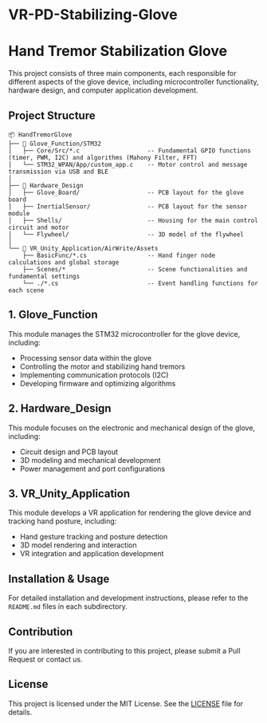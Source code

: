# VR-PD-Stabilizing-Glove

# Hand Tremor Stabilization Glove

This project consists of three main components, each responsible for different aspects of the glove device, including microcontroller functionality, hardware design, and computer application development.

## Project Structure

```
📦 HandTremorGlove
├── 📂 Glove_Function/STM32
│   ├── Core/Src/*.c                   -- Fundamental GPIO functions (timer, PWM, I2C) and algorithms (Mahony Filter, FFT)
│   └── STM32_WPAN/App/custom_app.c    -- Motor control and message transmission via USB and BLE
│
├── 📂 Hardware_Design
│   ├── Glove_Board/                   -- PCB layout for the glove board
│   ├── InertialSensor/                -- PCB layout for the sensor module
│   ├── Shells/                        -- Housing for the main control circuit and motor
│   └── Flywheel/                      -- 3D model of the flywheel
│
└── 📂 VR_Unity_Application/AirWrite/Assets
    ├── BasicFunc/*.cs                 -- Hand finger node calculations and global storage
    ├── Scenes/*                       -- Scene functionalities and fundamental settings
    └── ./*.cs                         -- Event handling functions for each scene
```

## 1. Glove_Function
This module manages the STM32 microcontroller for the glove device, including:
- Processing sensor data within the glove
- Controlling the motor and stabilizing hand tremors
- Implementing communication protocols (I2C)
- Developing firmware and optimizing algorithms

## 2. Hardware_Design
This module focuses on the electronic and mechanical design of the glove, including:
- Circuit design and PCB layout
- 3D modeling and mechanical development
- Power management and port configurations

## 3. VR_Unity_Application
This module develops a VR application for rendering the glove device and tracking hand posture, including:
- Hand gesture tracking and posture detection
- 3D model rendering and interaction
- VR integration and application development

## Installation & Usage
For detailed installation and development instructions, please refer to the `README.md` files in each subdirectory.

## Contribution
If you are interested in contributing to this project, please submit a Pull Request or contact us.

## License
This project is licensed under the MIT License. See the [LICENSE](LICENSE) file for details.
